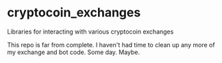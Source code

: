 # cryptocoin_exchanges
Libraries for interacting with various cryptocoin exchanges

This repo is far from complete. I haven't had time to clean up any more of my exchange and bot code. Some day. Maybe.
